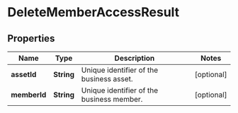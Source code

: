 

# DeleteMemberAccessResult

## Properties

Name | Type | Description | Notes
------------ | ------------- | ------------- | -------------
**assetId** | **String** | Unique identifier of the business asset. |  [optional]
**memberId** | **String** | Unique identifier of the business member. |  [optional]




